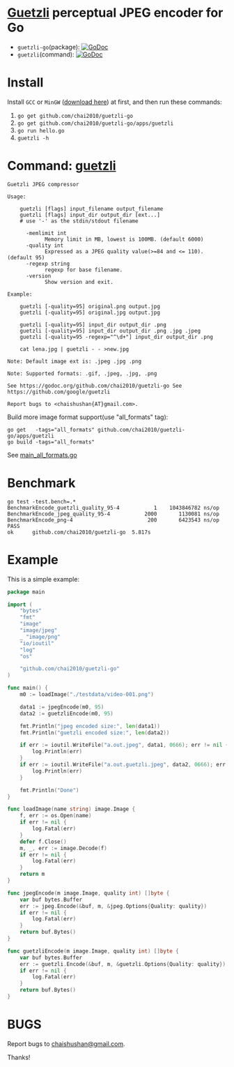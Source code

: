 # [Guetzli](https://github.com/google/guetzli) perceptual JPEG encoder for Go

- `guetzli-go`(package): [![GoDoc](https://godoc.org/github.com/chai2010/guetzli-go?status.svg)](https://godoc.org/github.com/chai2010/guetzli-go)
- `guetzli`(command): [![GoDoc](https://godoc.org/github.com/chai2010/guetzli-go/apps/guetzli?status.svg)](https://godoc.org/github.com/chai2010/guetzli-go/apps/guetzli)


Install
=======

Install `GCC` or `MinGW` ([download here](http://tdm-gcc.tdragon.net/download)) at first,
and then run these commands:

1. `go get github.com/chai2010/guetzli-go`
1. `go get github.com/chai2010/guetzli-go/apps/guetzli`
1. `go run hello.go`
1. `guetzli -h`


Command: [guetzli](apps/guetzli/main.go)
========================================

```
Guetzli JPEG compressor

Usage:

    guetzli [flags] input_filename output_filename
    guetzli [flags] input_dir output_dir [ext...]
    # use '-' as the stdin/stdout filename

      -memlimit int
            Memory limit in MB, lowest is 100MB. (default 6000)
      -quality int
            Expressed as a JPEG quality value(>=84 and <= 110). (default 95)
      -regexp string
            regexp for base filename.
      -version
            Show version and exit.

Example:

    guetzli [-quality=95] original.png output.jpg
    guetzli [-quality=95] original.jpg output.jpg

    guetzli [-quality=95] input_dir output_dir .png
    guetzli [-quality=95] input_dir output_dir .png .jpg .jpeg
    guetzli [-quality=95 -regexp="^\d+"] input_dir output_dir .png

    cat lena.jpg | guetzli - - >new.jpg

Note: Default image ext is: .jpeg .jpg .png

Note: Supported formats: .gif, .jpeg, .jpg, .png

See https://godoc.org/github.com/chai2010/guetzli-go See
https://github.com/google/guetzli

Report bugs to <chaishushan{AT}gmail.com>.
```

Build more image format support(use "all_formats" tag):

```
go get   -tags="all_formats" github.com/chai2010/guetzli-go/apps/guetzli
go build -tags="all_formats"
```

See [main_all_formats.go](apps/guetzli/main_all_formats.go)

Benchmark
=========

```
go test -test.bench=.*
BenchmarkEncode_guetzli_quality_95-4   	       1	1043846782 ns/op
BenchmarkEncode_jpeg_quality_95-4      	    2000	   1130081 ns/op
BenchmarkEncode_png-4                  	     200	   6423543 ns/op
PASS
ok  	github.com/chai2010/guetzli-go	5.817s
```

Example
=======

This is a simple example:

```Go
package main

import (
	"bytes"
	"fmt"
	"image"
	"image/jpeg"
	_ "image/png"
	"io/ioutil"
	"log"
	"os"

	"github.com/chai2010/guetzli-go"
)

func main() {
	m0 := loadImage("./testdata/video-001.png")

	data1 := jpegEncode(m0, 95)
	data2 := guetzliEncode(m0, 95)

	fmt.Println("jpeg encoded size:", len(data1))
	fmt.Println("guetzli encoded size:", len(data2))

	if err := ioutil.WriteFile("a.out.jpeg", data1, 0666); err != nil {
		log.Println(err)
	}
	if err := ioutil.WriteFile("a.out.guetzli.jpeg", data2, 0666); err != nil {
		log.Println(err)
	}

	fmt.Println("Done")
}

func loadImage(name string) image.Image {
	f, err := os.Open(name)
	if err != nil {
		log.Fatal(err)
	}
	defer f.Close()
	m, _, err := image.Decode(f)
	if err != nil {
		log.Fatal(err)
	}
	return m
}

func jpegEncode(m image.Image, quality int) []byte {
	var buf bytes.Buffer
	err := jpeg.Encode(&buf, m, &jpeg.Options{Quality: quality})
	if err != nil {
		log.Fatal(err)
	}
	return buf.Bytes()
}

func guetzliEncode(m image.Image, quality int) []byte {
	var buf bytes.Buffer
	err := guetzli.Encode(&buf, m, &guetzli.Options{Quality: quality})
	if err != nil {
		log.Fatal(err)
	}
	return buf.Bytes()
}
```

BUGS
====

Report bugs to <chaishushan@gmail.com>.

Thanks!
